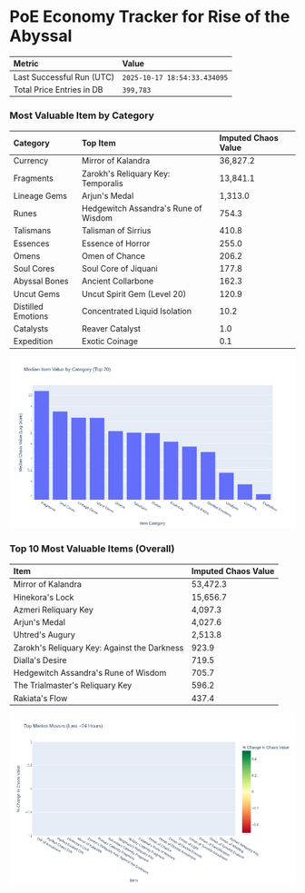 # PoE Economy Tracker for Rise of the Abyssal

<!-- START_MAINTENANCE -->
| Metric | Value |
|:---|:---|
| Last Successful Run (UTC) | `2025-10-17 18:54:33.434095` |
| Total Price Entries in DB | `399,783` |

<!-- END_MAINTENANCE -->

<!-- START_DATAFRAME_DEBUG -->
<!-- END_DATAFRAME_DEBUG -->

<!-- START_CATEGORY_ANALYSIS -->
### Most Valuable Item by Category
| Category | Top Item | Imputed Chaos Value |
| :--- | :--- | :--- |
| Currency | Mirror of Kalandra | 36,827.2 |
| Fragments | Zarokh's Reliquary Key: Temporalis | 13,841.1 |
| Lineage Gems | Arjun's Medal | 1,313.0 |
| Runes | Hedgewitch Assandra's Rune of Wisdom | 754.3 |
| Talismans | Talisman of Sirrius | 410.8 |
| Essences | Essence of Horror | 255.0 |
| Omens | Omen of Chance | 206.2 |
| Soul Cores | Soul Core of Jiquani | 177.8 |
| Abyssal Bones | Ancient Collarbone | 162.3 |
| Uncut Gems | Uncut Spirit Gem (Level 20) | 120.9 |
| Distilled Emotions | Concentrated Liquid Isolation | 10.2 |
| Catalysts | Reaver Catalyst | 1.0 |
| Expedition | Exotic Coinage | 0.1 |


![Category Analysis Chart](charts/category_analysis.png)
<!-- END_ANALYSIS -->

<!-- START_ANALYSIS -->
### Top 10 Most Valuable Items (Overall)
| Item | Imputed Chaos Value |
| :--- | :--- |
| Mirror of Kalandra | 53,472.3 |
| Hinekora's Lock | 15,656.7 |
| Azmeri Reliquary Key | 4,097.3 |
| Arjun's Medal | 4,027.6 |
| Uhtred's Augury | 2,513.8 |
| Zarokh's Reliquary Key: Against the Darkness | 923.9 |
| Dialla's Desire | 719.5 |
| Hedgewitch Assandra's Rune of Wisdom | 705.7 |
| The Trialmaster's Reliquary Key | 596.2 |
| Rakiata's Flow | 437.4 |


![Market Movers Chart](charts/market_movers.png)
<!-- END_ANALYSIS -->
